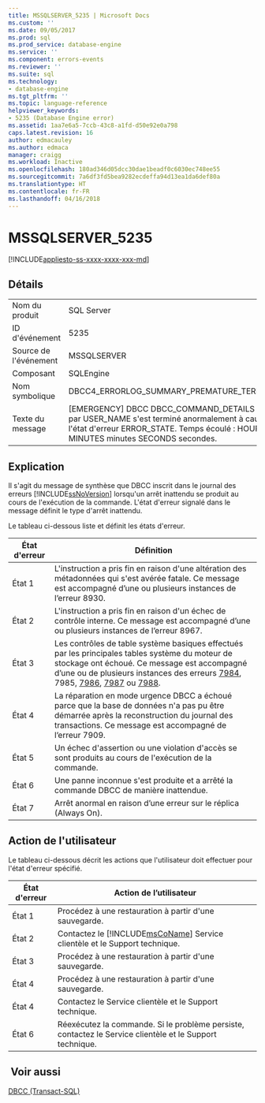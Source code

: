 ```yaml
---
title: MSSQLSERVER_5235 | Microsoft Docs
ms.custom: ''
ms.date: 09/05/2017
ms.prod: sql
ms.prod_service: database-engine
ms.service: ''
ms.component: errors-events
ms.reviewer: ''
ms.suite: sql
ms.technology:
- database-engine
ms.tgt_pltfrm: ''
ms.topic: language-reference
helpviewer_keywords:
- 5235 (Database Engine error)
ms.assetid: 1aa7e6a5-7ccb-43c8-a1fd-d50e92e0a798
caps.latest.revision: 16
author: edmacauley
ms.author: edmaca
manager: craigg
ms.workload: Inactive
ms.openlocfilehash: 180ad346d05dcc30dae1beadf0c6030ec748ee55
ms.sourcegitcommit: 7a6df3fd5bea9282ecdeffa94d13ea1da6def80a
ms.translationtype: HT
ms.contentlocale: fr-FR
ms.lasthandoff: 04/16/2018
---
```

# <a name="mssqlserver5235"></a>MSSQLSERVER_5235
[!INCLUDE[appliesto-ss-xxxx-xxxx-xxx-md](../../includes/appliesto-ss-xxxx-xxxx-xxx-md.md)]
  
## <a name="details"></a>Détails  
  
|||  
|-|-|  
|Nom du produit|SQL Server|  
|ID d'événement|5235|  
|Source de l'événement|MSSQLSERVER|  
|Composant|SQLEngine|  
|Nom symbolique|DBCC4_ERRORLOG_SUMMARY_PREMATURE_TERMINATION|  
|Texte du message|[EMERGENCY] DBCC DBCC_COMMAND_DETAILS exécuté par USER_NAME s'est terminé anormalement à cause de l'état d'erreur ERROR_STATE. Temps écoulé : HOURS heures MINUTES minutes SECONDS secondes.|  
  
## <a name="explanation"></a>Explication  
Il s'agit du message de synthèse que DBCC inscrit dans le journal des erreurs [!INCLUDE[ssNoVersion](../../includes/ssnoversion-md.md)] lorsqu'un arrêt inattendu se produit au cours de l'exécution de la commande. L'état d'erreur signalé dans le message définit le type d'arrêt inattendu.  
  
Le tableau ci-dessous liste et définit les états d'erreur.  
  
|État d'erreur|Définition|  
|---------------|--------------|  
|État 1|L'instruction a pris fin en raison d'une altération des métadonnées qui s'est avérée fatale. Ce message est accompagné d’une ou plusieurs instances de l’erreur 8930.|  
|État 2|L'instruction a pris fin en raison d'un échec de contrôle interne. Ce message est accompagné d’une ou plusieurs instances de l’erreur 8967.|  
|État 3|Les contrôles de table système basiques effectués par les principales tables système du moteur de stockage ont échoué. Ce message est accompagné d’une ou de plusieurs instances des erreurs [7984](../../relational-databases/errors-events/mssqlserver-7984-database-engine-error.md), 7985, [7986](~/relational-databases/errors-events/mssqlserver-7986-database-engine-error.md), [7987](~/relational-databases/errors-events/mssqlserver-7987-database-engine-error.md) ou [7988](~/relational-databases/errors-events/mssqlserver-7988-database-engine-error.md).|  
|État 4|La réparation en mode urgence DBCC a échoué parce que la base de données n'a pas pu être démarrée après la reconstruction du journal des transactions. Ce message est accompagné de l’erreur 7909.|  
|État 5|Un échec d'assertion ou une violation d'accès se sont produits au cours de l'exécution de la commande.|  
|État 6|Une panne inconnue s'est produite et a arrêté la commande DBCC de manière inattendue.|  
|État 7|Arrêt anormal en raison d’une erreur sur le réplica (Always On).|  
  
## <a name="user-action"></a>Action de l'utilisateur  
Le tableau ci-dessous décrit les actions que l'utilisateur doit effectuer pour l'état d'erreur spécifié.  
  
|État d'erreur|Action de l’utilisateur|  
|---------------|---------------|  
|État 1|Procédez à une restauration à partir d'une sauvegarde.|  
|État 2|Contactez le [!INCLUDE[msCoName](../../includes/msconame-md.md)] Service clientèle et le Support technique.|  
|État 3|Procédez à une restauration à partir d'une sauvegarde.|  
|État 4|Procédez à une restauration à partir d'une sauvegarde.|  
|État 4|Contactez le Service clientèle et le Support technique.|  
|État 6|Réexécutez la commande. Si le problème persiste, contactez le Service clientèle et le Support technique.|  
  
## <a name="see-also"></a> Voir aussi  
[DBCC &#40;Transact-SQL&#41;](~/t-sql/database-console-commands/dbcc-transact-sql.md)  
  
